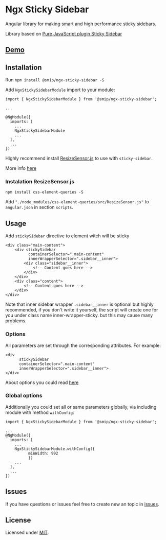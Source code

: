 # Ngx Sticky Sidebar

Angular library for making smart and high performance sticky sidebars.

Library based on [Pure JavaScript plugin Sticky Sidebar](https://github.com/abouolia/sticky-sidebar)

## [Demo](https://smip.github.io/ngx-sticky-sidebar/dist/ngx-sticky-sidebar)

## Installation

Run `npm install @smip/ngx-sticky-sidebar -S`

Add `NgxStickySidebarModule` import to your module: 

```
import { NgxStickySidebarModule } from '@smip/ngx-sticky-sidebar';

...

@NgModule({
  imports: [
    ...
    NgxStickySidebarModule
    ...
  ],
  ...
})
```

Highly recommend install [ResizeSensor.js](https://github.com/marcj/css-element-queries/blob/master/src/ResizeSensor.js) to use with `sticky-sidebar`.

More info [here](https://github.com/abouolia/sticky-sidebar#usage-with-resizesensorjs)

### Instalation ResizeSensor.js

`npm install css-element-queries -S`

Add `"./node_modules/css-element-queries/src/ResizeSensor.js"` to `angular.json` in section `scripts`.

## Usage

Add `stickySidebar` directive to element witch will be sticky

```
<div class="main-content">
    <div stickySidebar
          containerSelector=".main-content"
          innerWrapperSelector=".sidebar__inner">
        <div class="sidebar__inner">
            <!-- Content goes here -->
        </div>
    </div>
    <div class="content">
        <!-- Content goes here -->
    </div>
</div>
```

Note that inner sidebar wrapper `.sidebar__inner` is optional but highly recommended, if you don't write it yourself, the script will create one for you under class name inner-wrapper-sticky. but this may cause many problems.

### Options

All parameters are set through the corresponding attributes. For example:

```
<div
      stickySidebar
      containerSelector=".main-content"
      innerWrapperSelector=".sidebar__inner">
</div>
```

About options you could read [here](https://abouolia.github.io/sticky-sidebar/)

### Global options

Additionally you could set all or same parameters globally, via including module with method `withConfig`:

```
import { NgxStickySidebarModule } from '@smip/ngx-sticky-sidebar';

...
@NgModule({
  imports: [
    ...
    NgxStickySidebarModule.withConfig({
          minWidth: 992
          })
    ...
  ],
  ...
})
```

## Issues
If you have questions or issues feel free to create new an topic in [issues](https://github.com/Smip/ngx-sticky-sidebar/issues).

## License

Licensed under [MIT](https://opensource.org/licenses/MIT).
